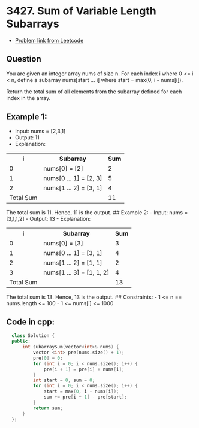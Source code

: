 # 3427. Sum of Variable Length Subarrays
- [Problem link from Leetcode](https://leetcode.com/problems/sum-of-variable-length-subarrays/description/)
## Question
You are given an integer array nums of size n. For each index i where 0 <= i < n, define a subarray nums[start ... i] where start = max(0, i - nums[i]).

Return the total sum of all elements from the subarray defined for each index in the array.
## Example 1:
- Input: nums = [2,3,1]
- Output: 11
- Explanation:
<table>
  <tr>
    <th>i</th>
    <th>Subarray</th>
    <th>Sum</th>
  </tr>
  <tr>
    <td>0</td>
    <td>nums[0] = [2]</td>
    <td>2</td>
  </tr>
  <tr>
    <td>1</td>
    <td>nums[0 ... 1] = [2, 3]</td>
    <td>5</td>
  </tr>
  <tr>
    <td>2</td>
    <td>nums[1 ... 2] = [3, 1]</td>
    <td>4</td>
  </tr>
  <tr>
    <td>Total Sum</td>
    <td></td>
    <td>11</td>
  </tr>
</table>
The total sum is 11. Hence, 11 is the output.
## Example 2:
- Input: nums = [3,1,1,2]
- Output: 13
- Explanation:
<table>
  <tr>
    <th>i</th>
    <th>Subarray</th>
    <th>Sum</th>
  </tr>
  <tr>
    <td>0</td>
    <td>nums[0] = [3]</td>
    <td>3</td>
  </tr>
  <tr>
    <td>1</td>
    <td>nums[0 ... 1] = [3, 1]</td>
    <td>4</td>
  </tr>
  <tr>
    <td>2</td>
    <td>nums[1 ... 2] = [1, 1]</td>
    <td>2</td>
  </tr>
  <tr>
    <td>3</td>
    <td>nums[1 ... 3] = [1, 1, 2]</td>
    <td>4</td>
  </tr>
  <tr>
    <td>Total Sum</td>
    <td></td>
    <td>13</td>
  </tr>
</table>
The total sum is 13. Hence, 13 is the output.
## Constraints:
- 1 <= n == nums.length <= 100
- 1 <= nums[i] <= 1000
  
## Code in cpp:
```cpp
  class Solution {
  public:
      int subarraySum(vector<int>& nums) {
          vector <int> pre(nums.size() + 1);
          pre[0] = 0;
          for (int i = 0; i < nums.size(); i++) {
              pre[i + 1] = pre[i] + nums[i];
          }
          int start = 0, sum = 0;
          for (int i = 0; i < nums.size(); i++) {
              start = max(0, i - nums[i]);
              sum += pre[i + 1] - pre[start];
          }
          return sum;
      }
  };                      
```
